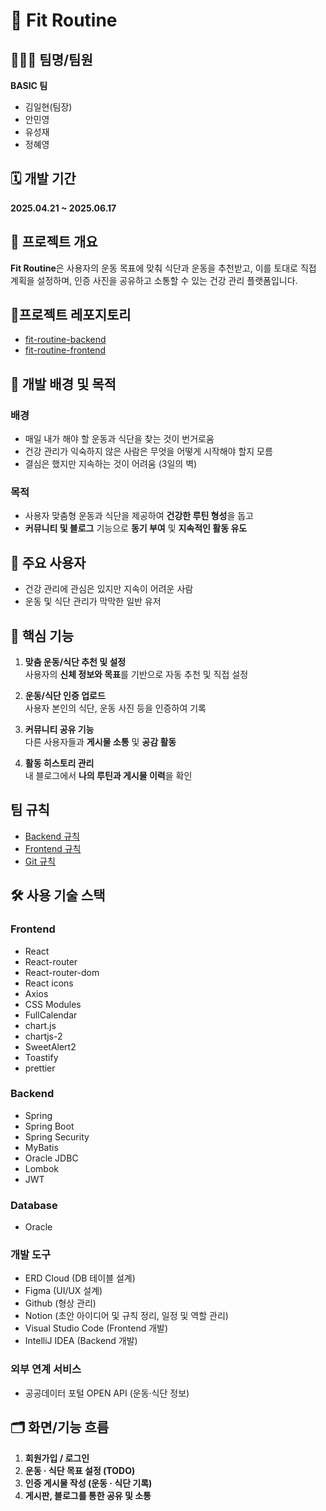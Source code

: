 # 📌 Fit Routine

## 👨‍👩‍👦 팀명/팀원

**BASIC 팀**

- 김일현(팀장)
- 안민영
- 유성재
- 정혜영

## 🗓️ 개발 기간

**2025.04.21 ~ 2025.06.17**

## 📝 프로젝트 개요

**Fit Routine**은 사용자의 운동 목표에 맞춰 식단과 운동을 추천받고, 이를 토대로 직접 계획을 설정하며, 인증 사진을 공유하고 소통할 수 있는 건강 관리 플랫폼입니다.

## 📄프로젝트 레포지토리

- [fit-routine-backend](https://github.com/basic-stack/fit-routine-backend)
- [fit-routine-frontend](https://github.com/basic-stack/fit-routine-frontend)

## 🎯 개발 배경 및 목적

### 배경

- 매일 내가 해야 할 운동과 식단을 찾는 것이 번거로움
- 건강 관리가 익숙하지 않은 사람은 무엇을 어떻게 시작해야 할지 모름
- 결심은 했지만 지속하는 것이 어려움 (3일의 벽)

### 목적

- 사용자 맞춤형 운동과 식단을 제공하여 **건강한 루틴 형성**을 돕고
- **커뮤니티 및 블로그** 기능으로 **동기 부여** 및 **지속적인 활동 유도**

## 👤 주요 사용자

- 건강 관리에 관심은 있지만 지속이 어려운 사람
- 운동 및 식단 관리가 막막한 일반 유저

## 🧩 핵심 기능

1. **맞춤 운동/식단 추천 및 설정**  
   사용자의 **신체 정보와 목표**를 기반으로 자동 추천 및 직접 설정

2. **운동/식단 인증 업로드**  
   사용자 본인의 식단, 운동 사진 등을 인증하여 기록

3. **커뮤니티 공유 기능**  
   다른 사용자들과 **게시물 소통** 및 **공감 활동**

4. **활동 히스토리 관리**  
   내 블로그에서 **나의 루틴과 게시물 이력**을 확인

## 팀 규칙

- [Backend 규칙](./docs/backend-rule.md)
- [Frontend 규칙](./docs/frontend-rule.md)
- [Git 규칙](./docs/git-rule.md)

## 🛠️ 사용 기술 스택

### Frontend

- React
- React-router
- React-router-dom
- React icons
- Axios
- CSS Modules
- FullCalendar
- chart.js
- chartjs-2
- SweetAlert2
- Toastify
- prettier

### Backend

- Spring
- Spring Boot
- Spring Security
- MyBatis
- Oracle JDBC
- Lombok
- JWT

### Database

- Oracle

### 개발 도구

- ERD Cloud (DB 테이블 설계)
- Figma (UI/UX 설계)
- Github (형상 관리)
- Notion (초안 아이디어 및 규칙 정리, 일정 및 역할 관리)
- Visual Studio Code (Frontend 개발)
- IntelliJ IDEA (Backend 개발)

### 외부 연계 서비스

- 공공데이터 포털 OPEN API (운동·식단 정보)

## 🗂️ 화면/기능 흐름

1. **회원가입 / 로그인**
2. **운동 · 식단 목표 설정 (TODO)**
3. **인증 게시물 작성 (운동 · 식단 기록)**
4. **게시판, 블로그를 통한 공유 및 소통**
